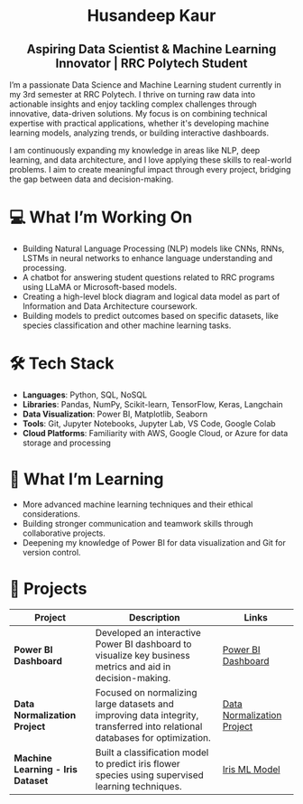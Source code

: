 <div align="center">

# Husandeep Kaur
## Aspiring Data Scientist & Machine Learning Innovator | RRC Polytech Student

</div> 

I’m a passionate Data Science and Machine Learning student currently in my 3rd semester at RRC Polytech. I thrive on turning raw data into actionable insights and enjoy tackling complex challenges through innovative, data-driven solutions. My focus is on combining technical expertise with practical applications, whether it's developing machine learning models, analyzing trends, or building interactive dashboards.

I am continuously expanding my knowledge in areas like NLP, deep learning, and data architecture, and I love applying these skills to real-world problems. I aim to create meaningful impact through every project, bridging the gap between data and decision-making.

# 💻 What I’m Working On
- Building Natural Language Processing (NLP) models like CNNs, RNNs, LSTMs in neural networks to enhance language understanding and processing.
- A chatbot for answering student questions related to RRC programs using LLaMA or Microsoft-based models.
- Creating a high-level block diagram and logical data model as part of Information and Data Architecture coursework.
- Building models to predict outcomes based on specific datasets, like species classification and other machine learning tasks.

# 🛠️ Tech Stack
- **Languages**: Python, SQL, NoSQL
- **Libraries**: Pandas, NumPy, Scikit-learn, TensorFlow, Keras, Langchain
- **Data Visualization**: Power BI, Matplotlib, Seaborn
- **Tools**: Git, Jupyter Notebooks, Jupyter Lab, VS Code, Google Colab
- **Cloud Platforms**: Familiarity with AWS, Google Cloud, or Azure for data storage and processing

# 🌱 What I’m Learning
- More advanced machine learning techniques and their ethical considerations.
- Building stronger communication and teamwork skills through collaborative projects.
- Deepening my knowledge of Power BI for data visualization and Git for version control.

# 🌟 Projects
| **Project** | **Description** | **Links** |
|-------------|-----------------|-----------|
| **Power BI Dashboard** | Developed an interactive Power BI dashboard to visualize key business metrics and aid in decision-making. | [Power BI Dashboard](https://github.com/codewithhusan/Healthcare-Dashboard-PowerBI) |
| **Data Normalization Project** | Focused on normalizing large datasets and improving data integrity, transferred into relational databases for optimization. | [Data Normalization Project](https://github.com/codewithhusan/Database-Normalization-project) |
| **Machine Learning - Iris Dataset** | Built a classification model to predict iris flower species using supervised learning techniques. | [Iris ML Model](https://github.com/codewithhusan/Iris-Flower-Classification-ML-Project)
